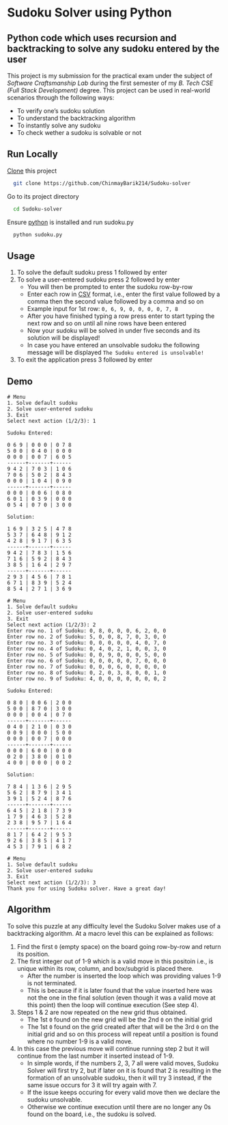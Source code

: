 # Sudoku Solver using Python

## Python code which uses recursion and backtracking to solve any sudoku entered by the user

This project is my submission for the practical exam under the subject of _Software Craftsmanship Lab_ during the first semester of my _B. Tech CSE (Full Stack Development)_ degree. This project can be used in real-world scenarios through the following ways:

- To verify one’s sudoku solution
- To understand the backtracking algorithm
- To instantly solve any sudoku
- To check wether a sudoku is solvable or not

## Run Locally

[Clone](https://docs.github.com/en/repositories/creating-and-managing-repositories/cloning-a-repository) this project

```bash
  git clone https://github.com/ChinmayBarik214/Sudoku-solver
```

Go to its project directory

```bash
  cd Sudoku-solver
```

Ensure [python](https://www.python.org/downloads/) is installed and run sudoku.py

```bash
  python sudoku.py
```

## Usage

1. To solve the default sudoku press 1 followed by enter
2. To solve a user-entered sudoku press 2 followed by enter
   - You will then be prompted to enter the sudoku row-by-row
   - Enter each row in [CSV](https://en.wikipedia.org/wiki/Comma-separated_values) format, i.e., enter the first value followed by a comma then the second value followed by a comma and so on
   - Example input for 1st row: `0, 6, 9, 0, 0, 0, 0, 7, 8`
   - After you have finished typing a row press enter to start typing the next row and so on until all nine rows have been entered
   - Now your sudoku will be solved in under five seconds and its solution will be displayed!
   - In case you have entered an unsolvable sudoku the following message will be displayed `The Sudoku entered is unsolvable!`
3. To exit the application press 3 followed by enter

## Demo

```
# Menu
1. Solve default sudoku
2. Solve user-entered sudoku
3. Exit
Select next action (1/2/3): 1

Sudoku Entered:

0 6 9 | 0 0 0 | 0 7 8
5 0 0 | 0 4 0 | 0 0 0
0 0 0 | 0 0 7 | 6 0 5
------+-------+------
9 4 2 | 7 0 3 | 1 0 6
7 0 6 | 5 0 2 | 8 4 3
0 0 0 | 1 0 4 | 0 9 0
------+-------+------
0 0 0 | 0 0 6 | 0 8 0
6 0 1 | 0 3 9 | 0 0 0
0 5 4 | 0 7 0 | 3 0 0

Solution:

1 6 9 | 3 2 5 | 4 7 8
5 3 7 | 6 4 8 | 9 1 2
4 2 8 | 9 1 7 | 6 3 5
------+-------+------
9 4 2 | 7 8 3 | 1 5 6
7 1 6 | 5 9 2 | 8 4 3
3 8 5 | 1 6 4 | 2 9 7
------+-------+------
2 9 3 | 4 5 6 | 7 8 1
6 7 1 | 8 3 9 | 5 2 4
8 5 4 | 2 7 1 | 3 6 9

# Menu
1. Solve default sudoku
2. Solve user-entered sudoku
3. Exit
Select next action (1/2/3): 2
Enter row no. 1 of Sudoku: 0, 8, 0, 0, 0, 6, 2, 0, 0
Enter row no. 2 of Sudoku: 5, 0, 0, 8, 7, 0, 3, 0, 0
Enter row no. 3 of Sudoku: 0, 0, 0, 0, 0, 4, 0, 7, 0
Enter row no. 4 of Sudoku: 0, 4, 0, 2, 1, 0, 0, 3, 0
Enter row no. 5 of Sudoku: 0, 0, 9, 0, 0, 0, 5, 0, 0
Enter row no. 6 of Sudoku: 0, 0, 0, 0, 0, 7, 0, 0, 0
Enter row no. 7 of Sudoku: 0, 0, 0, 6, 0, 0, 0, 0, 0
Enter row no. 8 of Sudoku: 0, 2, 0, 3, 8, 0, 0, 1, 0
Enter row no. 9 of Sudoku: 4, 0, 0, 0, 0, 0, 0, 0, 2

Sudoku Entered:

0 8 0 | 0 0 6 | 2 0 0
5 0 0 | 8 7 0 | 3 0 0
0 0 0 | 0 0 4 | 0 7 0
------+-------+------
0 4 0 | 2 1 0 | 0 3 0
0 0 9 | 0 0 0 | 5 0 0
0 0 0 | 0 0 7 | 0 0 0
------+-------+------
0 0 0 | 6 0 0 | 0 0 0
0 2 0 | 3 8 0 | 0 1 0
4 0 0 | 0 0 0 | 0 0 2

Solution:

7 8 4 | 1 3 6 | 2 9 5
5 6 2 | 8 7 9 | 3 4 1
3 9 1 | 5 2 4 | 8 7 6
------+-------+------
6 4 5 | 2 1 8 | 7 3 9
1 7 9 | 4 6 3 | 5 2 8
2 3 8 | 9 5 7 | 1 6 4
------+-------+------
8 1 7 | 6 4 2 | 9 5 3
9 2 6 | 3 8 5 | 4 1 7
4 5 3 | 7 9 1 | 6 8 2

# Menu
1. Solve default sudoku
2. Solve user-entered sudoku
3. Exit
Select next action (1/2/3): 3
Thank you for using Sudoku solver. Have a great day!
```

## Algorithm

To solve this puzzle at any difficulty level the Sudoku Solver makes use of a backtracking algorithm. At a macro level this can be explained as follows:

1. Find the first `0` (empty space) on the board going row-by-row and return its position.
2. The first integer out of 1-9 which is a valid move in this positoin i.e., is unique within its row, column, and box/subgrid is placed there.
   * After the number is inserted the loop which was providing values 1-9 is not terminated.
   * This is because if it is later found that the value inserted here was not the one in the final solution (even though it was a valid move at this point) then the loop will continue execution (See step 4).
3. Steps 1 & 2 are now repeated on the new grid thus obtained.
   * The 1st `0` found on the new grid will be the 2nd `0` on the initial grid
   * The 1st `0` found on the grid created after that will be the 3rd `0` on the initial grid and so on this process will repeat until a position is found where no number 1-9 is a valid move.
4. In this case the previous move will continue running step 2 but it will continue from the last number it inserted instead of 1-9.
   * In simple words, if the numbers 2, 3, 7 all were valid moves, Sudoku Solver will first try 2, but if later on it is found that 2 is resulting in the formation of an unsolvable sudoku, then it will try 3 instead, if the same issue occurs for 3 it will try again with 7.
   * If the issue keeps occuring for every valid move then we declare the sudoku unsolvable.
   * Otherwise we continue execution until there are no longer any 0s found on the board, i.e., the sudoku is solved.